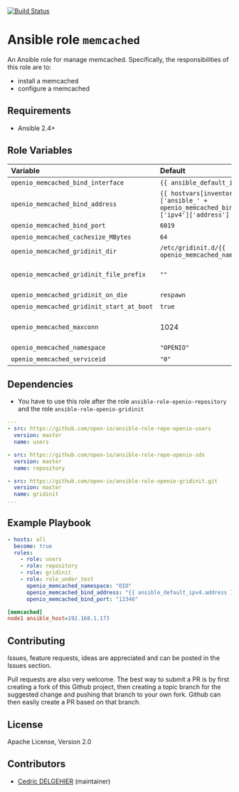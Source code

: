 [![Build Status](https://travis-ci.org/open-io/ansible-role-openio-memcached.svg?branch=master)](https://travis-ci.org/open-io/ansible-role-openio-memcached)
# Ansible role `memcached`

An Ansible role for manage memcached. Specifically, the responsibilities of this role are to:

- install a memcached
- configure a memcached

## Requirements

- Ansible 2.4+

## Role Variables


| Variable   | Default | Comments (type)  |
| :---       | :---    | :---             |
| `openio_memcached_bind_interface` | `{{ ansible_default_ipv4.alias }}` | Listening interface |
| `openio_memcached_bind_address` | `{{ hostvars[inventory_hostname]['ansible_' + openio_memcached_bind_interface]['ipv4']['address'] }}` | Listening IP address |
| `openio_memcached_bind_port` | `6019` | Listening PORT |
| `openio_memcached_cachesize_MBytes` | `64` | Cap of 64 megs of memory |
| `openio_memcached_gridinit_dir` | `/etc/gridinit.d/{{ openio_memcached_namespace }}` | Path to copy the gridinit conf |
| `openio_memcached_gridinit_file_prefix` | `""` | Maybe set it to {{ openio_memcached_namespace }}- for old gridinit's style |
| `openio_memcached_gridinit_on_die` | `respawn` | Behaviour on failure |
| `openio_memcached_gridinit_start_at_boot` | `true` | Start at system boot |
| `openio_memcached_maxconn` | 1024 |  Limit the number of simultaneous incoming connections |
| `openio_memcached_namespace` | `"OPENIO" ` | Namespace OpenIO SDS |
| `openio_memcached_serviceid` | `"0"` | Service ID |

## Dependencies

- You have to use this role after the role `ansible-role-openio-repository` and the role `ansible-role-openio-gridinit`

```yaml
---
- src: https://github.com/open-io/ansible-role-repo-openio-users
  version: master
  name: users

- src: https://github.com/open-io/ansible-role-repo-openio-sds
  version: master
  name: repository

- src: https://github.com/open-io/ansible-role-openio-gridinit.git
  version: master
  name: gridinit
...
```

## Example Playbook

```yaml
- hosts: all
  become: true
  roles:
    - role: users
    - role: repository
    - role: gridinit
    - role: role_under_test
      openio_memcached_namespace: "OIO"
      openio_memcached_bind_address: "{{ ansible_default_ipv4.address }}"
      openio_memcached_bind_port: "12346"

```


```ini
[memcached]
node1 ansible_host=192.168.1.173
```

## Contributing

Issues, feature requests, ideas are appreciated and can be posted in the Issues section.

Pull requests are also very welcome. The best way to submit a PR is by first creating a fork of this Github project, then creating a topic branch for the suggested change and pushing that branch to your own fork. Github can then easily create a PR based on that branch.

## License

Apache License, Version 2.0

## Contributors

- [Cedric DELGEHIER](https://github.com/cdelgehier/) (maintainer)
